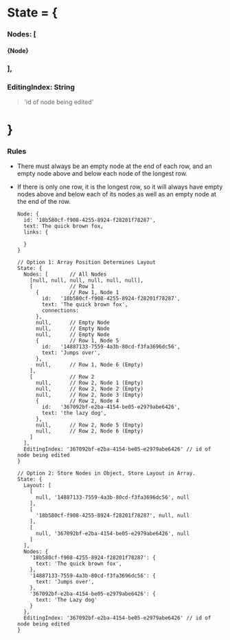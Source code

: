 # State = {

### Nodes: [

#### {Node}  

### ],

### EditingIndex: String
> 'id of node being edited'

# }

### Rules
- There must always be an empty node at the end of each row, and an empty node above and below each node of the longest row.
- If there is only one row, it is the longest row, so it will always have empty nodes above and below each of its nodes as well as an empty node at the end of the row.

      Node: {
        id: '18b580cf-f908-4255-8924-f28201f78287',
        text: The quick brown fox,
        links: {
          
        }
      }

      // Option 1: Array Position Determines Layout
      State: {
        Nodes: [       // All Nodes
          [null, null, null, null, null, null],
          [            // Row 1
            {          // Row 1, Node 1
              id:   '18b580cf-f908-4255-8924-f28201f78287',
              text: 'The quick brown fox',
              connections:
            },
            null,      // Empty Node
            null,      // Empty Node
            null,      // Empty Node
            {          // Row 1, Node 5
              id:   '14887133-7559-4a3b-80cd-f3fa3696dc56',
              text: 'Jumps over',
            },
            null,      // Row 1, Node 6 (Empty)
          ],
          [            // Row 2
            null,      // Row 2, Node 1 (Empty)
            null,      // Row 2, Node 2 (Empty)
            null,      // Row 2, Node 3 (Empty)
            {          // Row 2, Node 4
              id:   '367092bf-e2ba-4154-be05-e2979abe6426',
              text: 'the lazy dog',
            },
            null,      // Row 2, Node 5 (Empty)
            null,      // Row 2, Node 6 (Empty)
          ]
        ],
        EditingIndex: '367092bf-e2ba-4154-be05-e2979abe6426' // id of node being edited
      }

      // Option 2: Store Nodes in Object, Store Layout in Array.
      State: {
        Layout: [
          [
            null, '14887133-7559-4a3b-80cd-f3fa3696dc56', null
          ],
          [
            '18b580cf-f908-4255-8924-f28201f78287', null, null
          ],
          [
            null, '367092bf-e2ba-4154-be05-e2979abe6426', null
          ]
        ],
        Nodes: {
          '18b580cf-f908-4255-8924-f28201f78287': {
            text: 'The quick brown fox',
          },
          '14887133-7559-4a3b-80cd-f3fa3696dc56': {
            text: 'Jumps over',
          },
          '367092bf-e2ba-4154-be05-e2979abe6426': {
            text: 'The Lazy dog'
          }
        },
        EditingIndex: '367092bf-e2ba-4154-be05-e2979abe6426' // id of node being edited
      }
